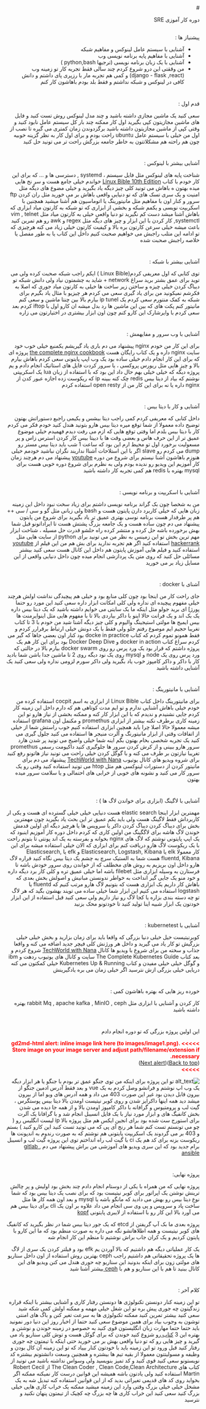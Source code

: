 <div dir="rtl">
# <p dir="rtl">
دوره کار آموزی SRE</p>



## <p dir="rtl">
پیشنیاز ها :</p>




* آشنایی با سیستم عامل لینوکس و مفاهیم شبکه
* آشنایی با مفاهیم پایه برنامه نویسی وب
* آشنایی با یک زبان برنامه نویسی (ترجیها python,bash )
* من وققتی این درو شروع کردم چند سالی فقط تجربه کار تو زمینه وب (django - flask ,react) و کمی هم تجربه مار با رزپری پای داشتم و دانش کافی در لینوکس و شبکه نداشتم و فقط بلد بودم باهاشون کار کنم 


# <p dir="rtl">
قدم اول :</p>


<p dir="rtl">
سعی کنید یک ماشین مجازی داشته باشید و چند مدل لینوکس روش تست کنید و فایل های ماشین مجازیتون کپی بگیرید اول کار ممکنه چند بار کل سیستم عامل نابود کنید و وقتی کپی از ماشین مجازیتون داشته باشید برگزدوندن زمان کمتری می گیره تا نصب از اول من خیلی با سیستم عامل ubuntu راحت بودم و برای اول کار به نظر گزینه خوبیه چون هم راحته هم مشکلاتتون به خاطر جامعه بزرگش راحت تر می تونید حل کنید </p>



# <p dir="rtl">
آشنایی بیشتر با لینوکس :</p>


<p dir="rtl">
شناخت پایه های لینوکس مثل فایل سیستم ، systemd , دسترسی ها و … که برای این کار خودم با کتاب <a href="https://www.amazon.com/dp/B089Y5P85X?language=en_US&ref=KC_GS_GB_US">Linux Bible 10th Edition</a> خواندم خیلی جامع هست و سر نخ هایی میده بهتون ه باهاش می تونید کلی چیز دیگه یاد بگیرید و خیلی مضوع های دیگه مثل امنیت و یک سری تسک های که تو دنیایی واقعی باهاش بر می خورید مثل ران کردن ftp سرور و کنار اون با مفاهیم مثل مانیتورینگ یا اتوماسیون هم آشنا میشید همچنین با اسکریپت نویسی و یکمم شبکه و بخشی از ابزاری که تو شبکه به کارتون میاد ابزاری که باهاش آشنا میشد دست کم نگیرید تو دنیا واقعی خیلی به کارتون میاد مثل vim , telnet ,systemctl  کار کردن با این ابزار و چیز های دیگه مثل regex و awk رو هم تمرین کنید باعث میشه خیلی سرعن کارتون بره بالا و کیفیت کارتون خیلی زیاد می کنه هرچیزی که تو ادامه این متلب راجبش می خواهیم صحبت کنیم داخل این کتاب یا به طور مفصل یا خلاصه راجبش صحبت شده </p>



# <p dir="rtl">
آشنایی بیشتر با شبکه :</p>


<p dir="rtl">
توی کتابی که اول معریفی کردم(Linux Bible ) ایکم راجب شبکه صحبت کرده ولی می توید برای عمق بشتر برید سراغ network + شاید به چشمتون نیاد ولی دانش شبکه تو دیباگ کردن خیلی چیزه و ساختن زیر ساخت ها خیلی به کارتون میاد جوری که اصلا به فکرشم نمیکونید من برای یاد گیری سعی می کردم هر چیزیو با مثال یاد  بگیرم برای شبکه به کمک منتورم سعی کردم یک ip tunel بیارم بالا بین چنتا ماشین و سعی کنم مانیتور کنم پکت های که بین این ماشین ها رد بدل میشه ان کارو اول با  iftop کردم بعد سعی کردم با وایرشارک این کارو کنم چون اون ابزار بیشتری در اختیارتون می زاره </p>



# <p dir="rtl">
آشنایی با وب سرور و مفایهمش : </p>


<p dir="rtl">
برای این کار من خودم nginx پیشنهاد می دم باری یاد گیریشم یکمنبع خیلی خوب خود سایت nginx داره و یک کتاب رایگان هست <a href="https://www.nginx.com/resources/library/complete-nginx-cookbook/?utm_medium=cpc&utm_source=google&utm_campaign=amer-nx_mad&utm_content=eb-textad-retarget-cnvrt&_bt=491303871243&_bk=%2Bnginx%20%2Bbook&_bm=b&_bn=g&_bg=99541599046&gclid=CjwKCAjw64eJBhAGEiwABr9o2NF7twUaTwYDPnGpzD63vG7gg73qDKEBQk3Mt0fbwprefyKwchNKOhoCH1QQAvD_BwE">the complete nginx cookbook</a> پروژه ای که برای این کار انجام دادم خیلی ساده بود یک وب اپپ پایتونی سعی کردم باهاش بیارم بالا و چیز هایی مثل ریورس پروکسی ، یا سرور کردت فایل های استاتیک انجام دادم و یم پروژه دیگه که خیلی خیلی بهم حال داد این بود که با استفاده از زبان lua یک اسکریپتی نوشتم که بیاد از دیتا بیس redis چک کنه ببینه ip که ریکوست زده اجازه عبور کدن از nginx داره یا نه برای این کار من از open resty استفاده کردم </p>



# <p dir="rtl">
آشنایی و کار با دیتا بیس : </p>


<p dir="rtl">
داخل کتابی که معریفی کردم کمی راجب دیتا بیشس و یکیمی راجبع دستوراتش بهتون توضیح داده معمولا از شما توقع میره دیتا بیس هارو بتونید هندل کنید خودم فکر می کردم کار با دیتا بیس بلدم اما وفتی توقع هایی که ازم می رفت دیدم فهمیدم خیلی موضوع عمیق تر از این حرف هاس و بعضی وقت ها با دییتا بیس کار کردن استرس زاس و پر مسعولیت برخورد اول تو محیط ارم این بود که ساعت 1 شب باید دیتا بیس مستر رو dump می کردم رو slave اگر با این استلاحات آشناا نداریند نگران نباشید خودمم خیلی هنوزم باهاشون آشنا نیستم برای شروع من دوره <a href="https://www.youtube.com/watch?v=ER8oKX5myE0">youtube</a> پیشنهاد می دم هرچند زمان کار آموزیم این ویدیو رو ندیده بودم ولی به نظرم برای شروع دوره خوبی هست برای mysql بهتره با redis هم کمی تجربه کار داشته باشید </p>



# <p dir="rtl">
آشنایی با اسکریپت و برنامه نویسی :</p>


<p dir="rtl">
من به شخصا چون بک گراند برنامه نویسی داشتم برای زیاد سخت نبود داخل این زمینه زبان هایی که خیلی کاربرد دارن پایتون هست و bash  ولی زبانی مثل گو و سی / سی ++ هم پر طرفدار هست برنامه نوسی بهتری عمیق تر یاد بگیرید برای شروع من پایتون پیشنهاد می دم چون ساده هست و یک جامعه بزرگ پشتش هست تا ایراداتونو قبل شما بهش برخورده باشه حل کرده و منتشر کرده راه حلشو قدرت حل مسیله ، شناخت ابزار مهم ترین بخش تو این زمینس به نظر من می تونید برای python از سایت هایی مثل <a href="https://www.hackerrank.com/">hackerrank</a> استفاده کنید اگر هم تجربه ندارید برای  بش هم من این فیلم از <a href="https://www.youtube.com/watch?v=2PGnYjbYuUo">youtube </a>استفاده کنید و فیلم هایی آموزش پایتون هم داخل این کانال هست سعی کنید بیشتر مسائلی حل کنید که روی متن یک پردازشی انجام میده چون داخل دنیایی واقعی از این مسایل زیاد بر می خورید </p>



# <p dir="rtl">
آشنای با docker :</p>


<p dir="rtl">
جای راحت کار من اینجا بود چون کلی منابع بود و خیلی هم پیچیدگی نداشت اولش هرچند خیلی مفهوم پیچیده ای نداره ولی کلی امکانت ابزار داره سعی کنید این مورد رو حتما پورژ] ای برید جولو مثل اینکه ما یک سایتی می خوایم داشته باشید که یک دیتا بیس داره یک بک اند و یک فرانت حالا اینو با داکر بیاردی بالا تا با مفهوم هایی مثل اینوایرمنت ها بیس ایمیج ها مولتی استیجینگ والیوم و کلی چیز دیگه آشنا شید من خودم با 3 تا کتاب تغریبا حجیم ایم موصوع رفتم جلو ولی فقط با یک دونش خیلی ارتباط برقرارر کردم و فقط همونو تموم کردم که کتاب docke in practice بود کنار اون بعضی جاها که گیر می کردم سراغ کتاب docker in action  و Docker Deep Dive بود برای این کار هم یک پروژه داشتم که قرار بود یک ورد پرس رو روی docker swarm بیارم بالا در حالتی که ورد پرس روی یک node و mysql روی یک نود دیگه روی 2 تا ماشین جدا باشن شما بادید کار با داکر و داکر کامپوز خوب یاد بگیرید ولی داکر سورم لزومی نداره ولی سعی کنید یک آشنایی داشته باشید </p>



# <p dir="rtl">
آشنایی با مانیتورینگ :</p>


<p dir="rtl">
برای مانیتورینگ داخل کتاب Linux Bible از ابزاری به اسم cocpit استفاده کرده من خودم خیلی باهاش آشنایی ندارم و تو ایم مدت کوتاهی هم که دارم داخل این زمینه کار کردم جایی نشنیدم و ندیدم که با این ابزار کار کنه و ممکنه بخشی از نیاز هارو تو این زمینه کاری برطرف نکنه بیشتر از ابزاری promethus و مکنمل اون grafana استفاده میشه معمولا حالا اصلا چرا باید همچین ابزاری استفاده کنیم  خوب راستش شما از خیلی از اتفاقات وقتی از ابزار مانیتورنگ و آلرت منیجر ها استفاده می کنید جلول گیری می کنید یک تجربه شخصی بخام بهتون بگم اینه شما خیلی واضیح می تونید پر شدن هارد سرور هارو ببینی و از کرش کردن سرور ها جلوگیری کنید داکیومت رسمی promethus تغریبا نیازتون بر طرف می کنه و با گوگل کردن خیلی راحت می تونید نیاز هاتونو رفع کنید برای شروه ویدیو های کانال یوتیوب <a href="https://www.youtube.com/channel/UCdngmbVKX1Tgre699-XLlUA">TechWorld with Nana</a> پیشنهاد می دم برای مانیتور کردن از دستورات لینوکسی هم مثل htop می تونید استفاده کنید وقتی رو یک سرور کار می کنید و نشونه های خوبی از خرابی های احتمالی و یا سلامت سرور میده بهتون </p>



# <p dir="rtl">
آشنایی با لاگینگ (ابزاری برای خواندن لاگ ها ) : </p>


<p dir="rtl">
مهمترین ابزار اینجا elastic search هست دنیایی خیلی خیلی گسترده ای هست و یکی ار کاربرداش فقط لاگینگ هست ولی باید یکم عمیق تر این بحث یاد بگیرید چون مهمترین بخش برای دیباگ کردن دیباگ کردن داکر یا سرویس ها یا هرچیز دیگه ای اولین قدمش خوندن لاگ هاشه برای لاگگینگ من اولین کاری که کردم داخل دوره کار آموزیم اینبود که یک اپپ پایتونی نوشتم که لاگ های nginx بخوانه و بفرسته به یک اند پونتی تا بتونم راحت با یک ریکوست لاگ هارو دریافت کنم برای ابزاری که الان خیلی استفاده میشه برای این کار معمولا elk  یا Elasticsearch, Logstash, Kibana   و efk یا Elasticsearch, fluentd, Kibana هست شما به الستیک سرچ به چشم یک دیتا بیس نگاه کنید قراره لاگ هارو داخل اون بریزیم به روش های مخطلف که از خواندن روی سرور خودش باشه تا فرستارن به وسیله ابزاری مثل filebet باشه اما خیلی عمیق تره و کلی کار برد دیگه داره و خود منو یک جایی گیر انداخت به خواطر ندونستن مبانیش و اصولش بخش بعدی که باهاش کار داریم یک ابزاری هست که بتونیم لاگ هارو مرتب کنیم که fluentd یا logstash استفاده می کنیم این ابزار شما خیلی ساده می تویند بهشون بگید که هر لاگ تو چه دسته بندی بزاره یا کجا لاگ رو نیاز داریم ولی سعی کنید قبل استفاده از این ابزار خودتون یک ابزار شبیه اینا تولید کنید تا خودتونو محک بزنید </p>



# <p dir="rtl">
آشنایی با kubernetest :</p>


<p dir="rtl">
کوبرنیتیست خیل خیلی دنیا بزرگی که واقعا باید برای زمان بزارید و بخش خیلی خیلی بزرگیش تو کار یاد می گیرید و داخل هر ورژنش کلی فیچر جدید اضافه می کنه و واقعا جذاب و سخته من برای شروع با ویدیو ها کانال <a href="https://www.youtube.com/channel/UCdngmbVKX1Tgre699-XLlUA">TechWorld with Nana</a> شروع کردم و بعد کتاب The Complete Kubernetes Guide سایت و کانال های یوتیوب ردهت و ibm و گوگل خیلی خیلی مفیدن و کتاب Kubernetes  Up & Running خیلی کمکتون می کنه دریایی خیلی بزرگی ازش نترسید اگر خیلی زمان می بره یادگیرینش </p>



# <p dir="rtl">
خورده ریز هایی که بهتره باهاشون کمی :</p>


<p dir="rtl">
کار کردن و آشنایی با ابزاری مثل rabbit Mq , apache kafka , MinIO , ceph بهتره داشته باشید </p>



# <p dir="rtl">
این اولین پروژه بزرگی که تو دوره انجام دادم </p>


<p dir="rtl">


<p id="gdcalert1" ><span style="color: red; font-weight: bold">>>>>>  gd2md-html alert: inline image link here (to images/image1.png). Store image on your image server and adjust path/filename/extension if necessary. </span><br>(<a href="#">Back to top</a>)(<a href="#gdcalert2">Next alert</a>)<br><span style="color: red; font-weight: bold">>>>>> </span></p>


<img src="images/image1.png" width="" alt="alt_text" title="image_tooltip">
 تو این پروژه برای اینکه من توی جنگو عمق تر بودم با جنگو یا هر ابزار دیگه یک وب اپ نوشتم و فرانشو وصل کردم به یک vue و بعد فقط آدرس ادمین جنگو از بیرون قابل دیدن بود غیر این صورت 403 می داد و همه آدرس های ویو اما از بیرون میشد دید همه اینها داکرایز شدن و روی کوبر نیتیست اومدن بالا دیتا بیس پوستگرس ، گیت لب و پرومتیوس و گرافانه با داکر کامپوز اومدن بالا و از همه جا دیده می شدن بخش کانفیگ های و ابزار مورد نیاز با یک فایل انسیبل انجام شد و با گرافانا یک آلرت برای استورج ست شده بود برای انجین ایکس هم مثل پروژه بالا ip لیست انگلیس رو ( چو می تونستم تست کنم شما هر رنج آی پی که می تونید تست کنید این کارو کنید ) بستم و 403 بر می گردوند یک اسکریپت پایتونی هم نوشتم که به صورت رندوم به اندپونت ها ریکوست بزنه برای کد هم یک ci با گیت لب راه انداختم  توی این پروژه گیت لب و انسیبل برام جدید بود که این سری ویدیو های آموزشی من براش پیشنهاد می دم <a href="https://www.youtube.com/watch?v=34u4wbeEYEo&list=PLaFCDlD-mVOlnL0f9rl3jyOHNdHU--vlJ">gitlab </a>, <a href="https://www.youtube.com/watch?v=3RiVKs8GHYQ&list=PLT98CRl2KxKEUHie1m24-wkyHpEsa4Y70">ansible </a></p>



# <p dir="rtl">
پروژه نهایی:</p>


<p dir="rtl">
پروژه نهایی که من همراه با یکی از دوستام انجام دادم چند بخش بود اولیش و پر چالش ترینش نوشتن یک اپراتور برای کوبر نیتیست بود که برای نصب یک دیتا بیس بود که شما نوع دیتا بیس رو بهش می دادید که مانگو باشه یا mysql و بعد اون همه کار ها مثل ساخت پاد و سرویس و پی وی سی انجام می داد علاوه بر اون یک  cli  برای دیتا بیس هم می آورد بالا این کار رو با استفاده از لایبری پایتونی <a href="https://kopf.readthedocs.io/en/stable/">kopf </a> </p>


<p dir="rtl">
پروژه بعدی ما بک آپ گریفتن از etcd که یک جور دیتا بیس شما در نظر بگیرید که کانفیگ های کوبر نیتیست و همه اطلاهاتشو نگه می داره به صورت منظم بود که ما این کارو با پایتون کردیم و یک کران جاب براش نوشتیم تا منظم این کار انجام شه </p>


<p dir="rtl">
یک کار عملیاتی دیگه هم داشتیم که بالا آوردن یم efk بود و فیلتر کردن یک سری از لاگ ها یک پروژه تحقیقاتی هم داشتیم راجب ceph بهترین روش استفاده از اون داخل سناریو های مولتی زون برای اینکه بدونید این سناریو چه حوری هندل می کنن ویدیو های این کانال ببنید تا هم با این سناریو و هم با  <a href="https://www.youtube.com/channel/UCV_OrwHDqXdz7JuxjROhetA">ceph </a>بیشتر آشنا شید </p>



# <p dir="rtl">
کلام آخر :</p>


<p dir="rtl">
تو این زمینه کنار دونستن تکنولوژی ها دونستن رفتار کاری و آشنایی بیشتر با اینکه قراره زندگیتون چه جوری پیش بره تو این شغل خیلی مهمه و ممکنه اولش کمی شکه شید سعی کنید بیشتر تمرین کنید ممکنه تکنولوژی ها به سرعت تغیر کنن و باگ های امنتی توشون به وجوب بیاد برای همین موضوع سعی کنید حتما از اخبار روز این دنیا دور نمونید باید حتما حتما مهارت زبان انگلیستون قوی کنید به خصوصو در زمینه خوندن و نوشتن و بهتره این 3 <a href="https://sre.google/books/">کتاب </a>رو شزوع کنید خوندن که برای گوکل هست و توش کلی سناریو یاد می گیرید و چیز هایی رو که تو دنیا واقعی بهش بر می خورید حتی اینکه با تیمتون چه جوری رفتار کنید قبل ورود تو این زمینه باید با خودتون کنار بییاد که تو این زمینه آن کال بودن و وظیفه و مسولیتتون معمولا از بقیه تیم ها بیشتره و همچنین وسعت دانشتونم بیشتره کد نویستونو سعی کنید قوی کنید و کد تمیز بنویسید ولی وسواس نداشته باشید می تونید از کتاب های The Clean Coder , Clean Code,Clean Architecture از Robert Cecil Martin   استفاده کنید ولی یادتون باشه همیشه این قوانین درست کار نمیکنه ممکنه اگر بخواید روی کد های قدیمی تغیراتی بدید که از این قوانین استفاده کنه تبدیل شه به یک مشخل خیلی خیلی بزرگ وقتی وارد این زمینه میشید ممکنه یک خراب کاری هایی خیلی بزرگ کنید سعی کنید این خراب کاری ها چه بزرگ چه کچیک از تیمتون پنهان نکنید و نترسید </p>

</div>